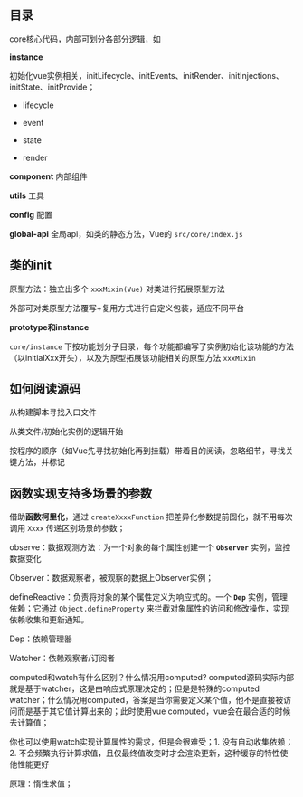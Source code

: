 ## 目录

core核心代码，内部可划分各部分逻辑，如

**instance**

初始化vue实例相关，initLifecycle、initEvents、initRender、initInjections、initState、initProvide；

- lifecycle

- event

- state

- render

**component** 内部组件

**utils** 工具

**config** 配置

**global-api** 全局api，如类的静态方法，Vue的 `src/core/index.js`

## 类的init

原型方法：独立出多个 `xxxMixin(Vue)` 对类进行拓展原型方法

外部可对类原型方法覆写+复用方式进行自定义包装，适应不同平台

**prototype和instance**

`core/instance` 下按功能划分子目录，每个功能都编写了实例初始化该功能的方法（以initialXxx开头），以及为原型拓展该功能相关的原型方法 `xxxMixin`

## 如何阅读源码

从构建脚本寻找入口文件

从类文件/初始化实例的逻辑开始

按程序的顺序（如Vue先寻找初始化再到挂载）带着目的阅读，忽略细节，寻找关键方法，并标记

## 函数实现支持多场景的参数

借助**函数柯里化**，通过 `createXxxxFunction` 把差异化参数提前固化，就不用每次调用 `Xxxx` 传递区别场景的参数；

observe：数据观测方法：为一个对象的每个属性创建一个 **`Observer`** 实例，监控数据变化

Observer：数据观察者，被观察的数据上Observer实例；

defineReactive：负责将对象的某个属性定义为响应式的。一个 **`Dep`** 实例，管理依赖；它通过 `Object.defineProperty` 来拦截对象属性的访问和修改操作，实现依赖收集和更新通知。

Dep：依赖管理器

Watcher：依赖观察者/订阅者

computed和watch有什么区别？什么情况用computed?
computed源码实际内部就是基于watcher，这是由响应式原理决定的；但是是特殊的computed watcher；什么情况用computed，答案是当你需要定义某个值，他不是直接被访问而是基于其它值计算出来的；此时使用vue computed，vue会在最合适的时候去计算值；

你也可以使用watch实现计算属性的需求，但是会很难受；1. 没有自动收集依赖；2. 不会频繁执行计算求值，且仅最终值改变时才会渲染更新，这种缓存的特性使他性能更好

原理：惰性求值；
